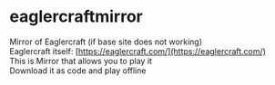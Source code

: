 # eaglercraftmirror
Mirror of Eaglercraft (if base site does not working)<br/>
Eaglercraft itself: [https://eaglercraft.com/](https://eaglercraft.com/)<br/>
This is Mirror that allows you to play it<br/>
Download it as code and play offline
